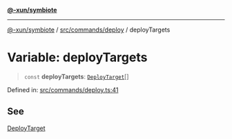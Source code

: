 [**@-xun/symbiote**](../../../../README.md)

***

[@-xun/symbiote](../../../../README.md) / [src/commands/deploy](../README.md) / deployTargets

# Variable: deployTargets

> `const` **deployTargets**: [`DeployTarget`](../enumerations/DeployTarget.md)[]

Defined in: [src/commands/deploy.ts:41](https://github.com/Xunnamius/symbiote/blob/2816aa5c7580c21865c6837f71b54d0f60e224da/src/commands/deploy.ts#L41)

## See

[DeployTarget](../enumerations/DeployTarget.md)
